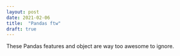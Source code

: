 ```yaml
---
layout: post
date: 2021-02-06
title:  "Pandas ftw"
draft: true
---
```


These Pandas features and object are way too awesome to ignore.